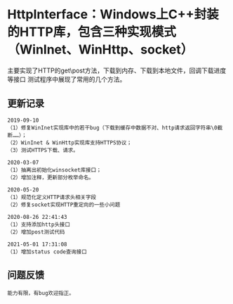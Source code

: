 # HttpInterface：Windows上C++封装的HTTP库，包含三种实现模式（WinInet、WinHttp、socket）  

主要实现了HTTP的get\post方法，下载到内存、下载到本地文件，回调下载进度等接口  测试程序中展现了常用的几个方法。 

## 更新记录
	2019-09-10
	（1）修复WinInet实现库中的若干bug（下载到缓存中数据不对、http请求返回字符串\0截断……）；
	（2）WinInet & WinHttp实现库支持HTTPS协议；
	（3）测试HTTPS下载、请求。

	2020-03-07
	（1）抽离出初始化winsocket库接口；
	（2）增加注释，更新部分枚举命名。

	2020-05-20
	（1）规范化定义HTTP请求头相关字段
	（2）修复socket实现HTTP重定向的一些小问题

	2020-08-26 22:41:43
	（1）支持添加http头接口
	（2）增加post测试代码

	2021-05-01 17:31:08
	（1）增加status code查询接口

	
## 问题反馈
	能力有限，有bug欢迎指正。
